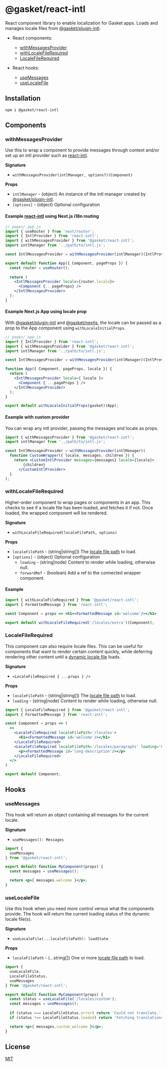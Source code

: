 # @gasket/react-intl

React component library to enable localization for Gasket apps. Loads and
manages locale files from [@gasket/plugin-intl].

- React components:
  - [withMessagesProvider]
  - [withLocaleFileRequired]
  - [LocaleFileRequired]

- React hooks:
  - [useMessages]
  - [useLocaleFile]

## Installation

```
npm i @gasket/react-intl
```

## Components

### withMessagesProvider

Use this to wrap a component to provide messages through context and/or set up
an intl provider such as [react-intl].

**Signature**

- `withMessagesProvider(intlManager, options?)(Component)`

**Props**

- `intlManager` - (object) An instance of the intl manager created by
  [@gasket/plugin-intl].
- `[options]` - (object) Optional configuration


#### Example [react-intl] using Next.js i18n routing

```jsx
// pages/_app.js
import { useRouter } from 'next/router';
import { IntlProvider } from 'react-intl';
import { withMessagesProvider } from '@gasket/react-intl';
import intlManager from '../path/to/intl.js';

const IntlMessagesProvider = withMessagesProvider(intlManager)(IntlProvider);

export default function App({ Component, pageProps }) {
  const router = useRouter();
  
  return (
    <IntlMessagesProvider locale={router.locale}>
      <Component {...pageProps} />
    </IntlMessagesProvider>
  );
}
```

#### Example Next.js App using locale prop

With [@gasket/plugin-intl] and [@gasket/nextjs], the locale can be passed as a prop to the
App component using `withLocaleInitialProps`.

```jsx
// pages/_app.js
import { IntlProvider } from 'react-intl';
import { withMessagesProvider } from '@gasket/react-intl';
import intlManager from '../path/to/intl.js';

const IntlMessagesProvider = withMessagesProvider(intlManager)(IntlProvider);

function App({ Component, pageProps, locale }) {  
  return (
    <IntlMessagesProvider locale={ locale }>
      <Component { ...pageProps } />
    </IntlMessagesProvider>
  );
}

export default withLocaleInitialProps(gasket)(App);
```

#### Example with custom provider

You can wrap any intl provider, passing the messages and locale as props.

```jsx
import { withMessagesProvider } from '@gasket/react-intl';
import intlManager from '../path/to/intl.js';

const IntlMessagesProvider = withMessagesProvider(intlManager)(
  function CustomWrapper({ locale, messages, children }) {
    return <CustomIntlProvider messages={messages} locale={locale}>
        {children}
      </CustomIntlProvider>
  }
);
```

### withLocaleFileRequired

Higher-order component to wrap pages or components in an app. This checks to see
if a locale file has been loaded, and fetches it if not. Once loaded, the
wrapped component will be rendered.

**Signature**

- `withLocaleFileRequired(localeFilePath, options)`

**Props**

- `localeFilePath` - (string|string[]) The [locale file path] to load.
- `[options]` - (object) Optional configuration
  - `loading` - (string|node) Content to render while loading, otherwise null.
  - `forwardRef` - (boolean) Add a ref to the connected wrapper component.

#### Example

```jsx
import { withLocaleFileRequired } from '@gasket/react-intl';
import { FormattedMessage } from 'react-intl';

const Component = props => <h1><FormattedMessage id='welcome'/></h1>

export default withLocaleFileRequired('/locales/extra')(Component);
```

### LocaleFileRequired

This component can also require locale files. This can be useful for components
that want to render certain content quickly, while deferring rendering other
content until a [dynamic locale file] loads.

**Signature**

- `<LocaleFileRequired { ...props } />`

**Props**

- `localeFilePath` - (string|string[]) The [locale file path] to load.
- `loading` - (string|node) Content to render while loading, otherwise null.

```jsx
import { LocaleFileRequired } from '@gasket/react-intl';
import { FormattedMessage } from 'react-intl';

const Component = props => (
  <>
    <LocaleFileRequired localeFilePath='/locales'>
      <h1><FormattedMessage id='welcome'/></h1>
    </LocaleFileRequired>
    <LocaleFileRequired localeFilePath='/locales/paragraphs' loading='Loading...'>
      <p><FormattedMessage id='long-description'/></p>
    </LocaleFileRequired>
  </>
)

export default Component;
```

## Hooks

### useMessages

This hook will return an object containing all messages for the current locale.

**Signature**

- `useMessages(): Messages`

```jsx
import {
  useMessages
} from '@gasket/react-intl';

export default function MyComponent(props) {
  const messages = useMessages();

  return <p>{ messages.welcome }</p>;
}
````

### useLocaleFile

Use this hook when you need more control versus what the components provide.
The hook will return the current loading status of the dynamic locale file(s).

**Signature**

- `useLocaleFile(...localeFilePath): loadState`

**Props**

- `localeFilePath` - (...string[]) One or more [locale file path] to load.

```jsx
import {
  useLocaleFile,
  LocaleFileStatus,
  useMessages
} from '@gasket/react-intl';

export default function MyComponent(props) {
  const status = useLocaleFile('/locales/custom');
  const messages = useMessages();
  
  if (status === LocaleFileStatus.error) return 'Could not translate.';
  if (status !== LocaleFileStatus.loaded) return 'Fetching translations...';

  return <p>{ messages.custom_welcome }</p>;
}
```

<!-- LINKS -->

[withMessagesProvider]:#withmessagesprovider
[withLocaleFileRequired]:#withlocalefilerequired
[LocaleFileRequired]:#localefilerequired
[useLocaleFile]:#uselocalerequired
[useMessages]:#usemessages

[@gasket/plugin-intl]:/packages/gasket-plugin-intl/README.md
[@gasket/nextjs]:/packages/gasket-nextjs/README.md
[locale file path]:/packages/gasket-plugin-intl/README.md#locale-file-path
[dynamic locale file]:/packages/gasket-plugin-intl/README.md#dynamic-locale-files

[react-intl]:https://formatjs.io/docs/react-intl

## License

[MIT](./LICENSE.md)
